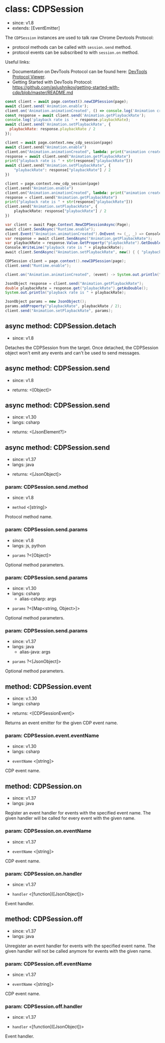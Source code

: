 # class: CDPSession
* since: v1.8
* extends: [EventEmitter]

The `CDPSession` instances are used to talk raw Chrome Devtools Protocol:
* protocol methods can be called with `session.send` method.
* protocol events can be subscribed to with `session.on` method.

Useful links:
* Documentation on DevTools Protocol can be found here:
  [DevTools Protocol Viewer](https://chromedevtools.github.io/devtools-protocol/).
* Getting Started with DevTools Protocol:
  https://github.com/aslushnikov/getting-started-with-cdp/blob/master/README.md

```js
const client = await page.context().newCDPSession(page);
await client.send('Animation.enable');
client.on('Animation.animationCreated', () => console.log('Animation created!'));
const response = await client.send('Animation.getPlaybackRate');
console.log('playback rate is ' + response.playbackRate);
await client.send('Animation.setPlaybackRate', {
  playbackRate: response.playbackRate / 2
});
```

```python async
client = await page.context.new_cdp_session(page)
await client.send("Animation.enable")
client.on("Animation.animationCreated", lambda: print("animation created!"))
response = await client.send("Animation.getPlaybackRate")
print("playback rate is " + str(response["playbackRate"]))
await client.send("Animation.setPlaybackRate", {
    "playbackRate": response["playbackRate"] / 2
})
```

```python sync
client = page.context.new_cdp_session(page)
client.send("Animation.enable")
client.on("Animation.animationCreated", lambda: print("animation created!"))
response = client.send("Animation.getPlaybackRate")
print("playback rate is " + str(response["playbackRate"]))
client.send("Animation.setPlaybackRate", {
    playbackRate: response["playbackRate"] / 2
})
```
```csharp
var client = await Page.Context.NewCDPSessionAsync(Page);
await client.SendAsync("Runtime.enable");
client.Event("Animation.animationCreated").OnEvent += (_, _) => Console.WriteLine("Animation created!");
var response = await client.SendAsync("Animation.getPlaybackRate");
var playbackRate = response.Value.GetProperty("playbackRate").GetDouble();
Console.WriteLine("playback rate is " + playbackRate);
await client.SendAsync("Animation.setPlaybackRate", new() { { "playbackRate", playbackRate / 2 } });
```
```java
CDPSession client = page.context().newCDPSession(page);
client.send("Runtime.enable");

client.on("Animation.animationCreated", (event) -> System.out.println("Animation created!"));

JsonObject response = client.send("Animation.getPlaybackRate");
double playbackRate = response.get("playbackRate").getAsDouble();
System.out.println("playback rate is " + playbackRate);

JsonObject params = new JsonObject();
params.addProperty("playbackRate", playbackRate / 2);
client.send("Animation.setPlaybackRate", params);
```

## async method: CDPSession.detach
* since: v1.8

Detaches the CDPSession from the target. Once detached, the CDPSession object won't emit any events and can't be used to
send messages.

## async method: CDPSession.send
* since: v1.8
- returns: <[Object]>

## async method: CDPSession.send
* since: v1.30
* langs: csharp
- returns: <[JsonElement?]>

## async method: CDPSession.send
* since: v1.37
* langs: java
- returns: <[JsonObject]>

### param: CDPSession.send.method
* since: v1.8
- `method` <[string]>

Protocol method name.

### param: CDPSession.send.params
* since: v1.8
* langs: js, python
- `params` ?<[Object]>

Optional method parameters.

### param: CDPSession.send.params
* since: v1.30
* langs: csharp
  - alias-csharp: args
- `params` ?<[Map<string, Object>]>

Optional method parameters.

### param: CDPSession.send.params
* since: v1.37
* langs: java
  - alias-java: args
- `params` ?<[JsonObject]>

Optional method parameters.

## method: CDPSession.event
* since: v.1.30
* langs: csharp
- returns: <[CDPSessionEvent]>

Returns an event emitter for the given CDP event name.

### param: CDPSession.event.eventName
* since: v1.30
* langs: csharp
- `eventName` <[string]>

CDP event name.

## method: CDPSession.on
* since: v1.37
* langs: java

Register an event handler for events with the specified event name.
The given handler will be called for every event with the given name.

### param: CDPSession.on.eventName
* since: v1.37
- `eventName` <[string]>

CDP event name.

### param: CDPSession.on.handler
* since: v1.37
- `handler` <[function]\([JsonObject]\)>

Event handler.

## method: CDPSession.off
* since: v1.37
* langs: java

Unregister an event handler for events with the specified event name.
The given handler will not be called anymore for events with the given name.

### param: CDPSession.off.eventName
* since: v1.37
- `eventName` <[string]>

CDP event name.

### param: CDPSession.off.handler
* since: v1.37
- `handler` <[function]\([JsonObject]\)>

Event handler.

